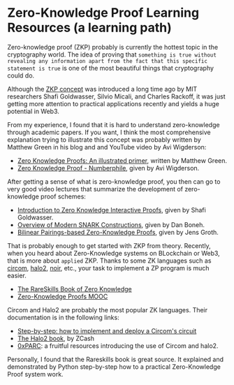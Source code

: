 # Zero-Knowledge Proof Learning Resources (a learning path)

Zero-knowledge proof (ZKP) probably is currently the hottest topic in the cryptography world. The idea of proving that `something is true without revealing any information apart from the fact that this specific statement is true` is one of the most beautiful things that cryptography could do.


Although the [ZKP concept](http://groups.csail.mit.edu/cis/pubs/shafi/1985-stoc.pdf) was introduced a long time ago by MIT researchers Shafi Goldwasser, Silvio Micali, and Charles Rackoff, it was just getting more attention to practical applications recently and yields a huge potential in Web3. 

From my experience, I found that it is hard to understand zero-knowledge through academic papers. If you want, I think the most comprehensive explanation trying to illustrate this concept was probably written by Matthew Green in his blog and and YouTube video by Avi Wigderson:

- [Zero Knowledge Proofs: An illustrated primer](https://blog.cryptographyengineering.com/2014/11/27/zero-knowledge-proofs-illustrated-primer/), written by Matthew Green.
- [Zero Knowledge Proof - Numberphile](https://www.youtube.com/watch?v=5ovdoxnfFVc&ab_channel=Numberphile2), given by Avi Wigderson.

After getting a sense of what is zero-knowledge proof, you then can go to very good video lectures that summarize the development of zero-knowledge proof schemes:

- [Introduction to Zero Knowledge Interactive Proofs](https://youtube.com/playlist?list=PLS01nW3RtgorR09s4cIz3aFylYCrk8fv0&si=77NRiOm7pkLk4OeX), given by Shafi Goldwasser. 
- [Overview of Modern SNARK Constructions](https://www.youtube.com/watch?v=bGEXYpt3sj0&ab_channel=Blockchain-Web3MOOCs), given by Dan Boneh. 
- [Bilinear Pairings-based Zero-Knowledge Proofs](https://www.youtube.com/watch?v=X-z3JYlFdzs&ab_channel=ZKProofStandards), given by Jens Groth.

That is probably enough to get started with ZKP from theory. Recently, when you heard about Zero-Knowledge systems on BLockchain or Web3, that is more about `applied` ZKP. Thanks to some ZK languages such as [circom](https://docs.circom.io/), [halo2](https://zcash.github.io/halo2/), [noir](https://aztec.network/noir/), etc., your task to implement a ZP program is much easier. 

- [The RareSkills Book of Zero Knowledge](https://www.rareskills.io/zk-book)
- [Zero-Knowledge Proofs MOOC](https://www.youtube.com/@blockchain-web3moocs635#)

Circom and Halo2 are probably the most popular ZK languages. Their documentation is in the following links:

- [Step-by-step: how to implement and deploy a Circom's circuit](https://docs.circom.io/)
- [The Halo2 book](https://zcash.github.io/halo2), by ZCash
- [0xPARC](https://learn.0xparc.org/): a fruitful resources introducing the use of Circom and halo2.


Personally, I found that the Rareskills book is great source. It explained and demonstrated by Python step-by-step how to a practical Zero-Knowledge Proof system work.  